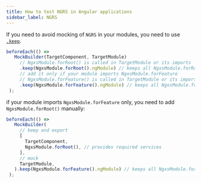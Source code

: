```yaml
---
title: How to test NGRS in Angular applications
sidebar_label: NGRS
---
```


If you need to avoid mocking of `NGRS` in your modules, you need to use [`.keep`](/api/MockBuilder.md#keep).

```ts
beforeEach(() =>
   MockBuilder(TargetComponent, TargetModule)
     // NgxsModule.forRoot() is called in TargetModule or its imports 
     .keep(NgxsModule.forRoot().ngModule) // keeps all NgxsModule.forRoot
     // add it only if your module imports NgxsModule.forFeature
     // NgxsModule.forFeature() is called in TargetModule or its imports
     .keep(NgxsModule.forFeature().ngModule) // keeps all NgxsModule.forFeature
 );
```

if your module imports `NgxsModule.forFeature` only, you need to add `NgxsModule.forRoot()` manually:

```ts
beforeEach(() =>
   MockBuilder(
     // keep and export
     [
       TargetComponent,
       NgxsModule.forRoot(), // provides required services
     ],
     // mock
     TargetModule,
   ).keep(NgxsModule.forFeature().ngModule) // keeps all NgxsModule.forFeature
 );
```
